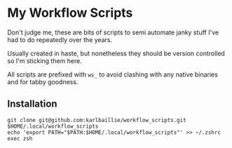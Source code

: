 # My Workflow Scripts

Don't judge me, these are bits of scripts to semi automate janky stuff I've had to do repeatedly over the years.

Usually created in haste, but nonetheless they should be version controlled so I'm sticking them here.

All scripts are prefixed with `ws_` to avoid clashing with any native binaries and for tabby goodness.

## Installation

```
git clone git@github.com:karlbaillie/workflow_scripts.git $HOME/.local/workflow_scripts
echo 'export PATH="$PATH:$HOME/.local/workflow_scripts"' >> ~/.zshrc
exec zsh
```
